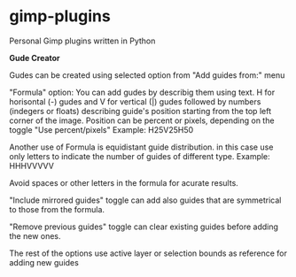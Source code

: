 # gimp-plugins
Personal Gimp plugins written in Python

<b>Gude Creator</b>

Gudes can be created using selected option from "Add guides from:" menu

"Formula" option:
You can add gudes by describig them using text.
H for horisontal (-) gudes and V for vertical (|) gudes followed by numbers (indegers or floats) describing guide's position starting from the top left corner of the image. Position can be percent or pixels, depending on the toggle "Use percent/pixels"
Example: H25V25H50

Another use of Formula is equidistant guide distribution.
in this case use only letters to indicate the number of guides of different type.
Example: HHHVVVVV

Avoid spaces or other letters in the formula for acurate results.

"Include mirrored guides" toggle can add also guides that are symmetrical to those from the formula.

"Remove previous guides" toggle can clear existing guides before adding the new ones.

The rest of the options use active layer or selection bounds as reference for adding new guides
